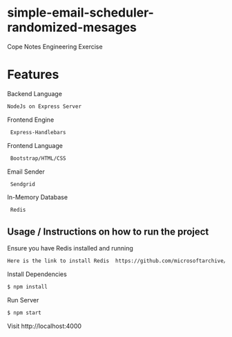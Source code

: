 # simple-email-scheduler-randomized-mesages
Cope Notes Engineering Exercise

# Features
Backend Language
```sh
NodeJs on Express Server
```
Frontend Engine 
```sh
 Express-Handlebars
```
Frontend Language
```sh
 Bootstrap/HTML/CSS
```
Email Sender 
```sh
 Sendgrid
```

In-Memory Database 
```sh
 Redis
```



## Usage / Instructions on how to run the project

Ensure you have Redis installed and running

```sh
Here is the link to install Redis  https://github.com/microsoftarchive/redis/releases
```

Install Dependencies

```sh
$ npm install
```

Run Server

```sh
$ npm start
```

Visit http://localhost:4000

